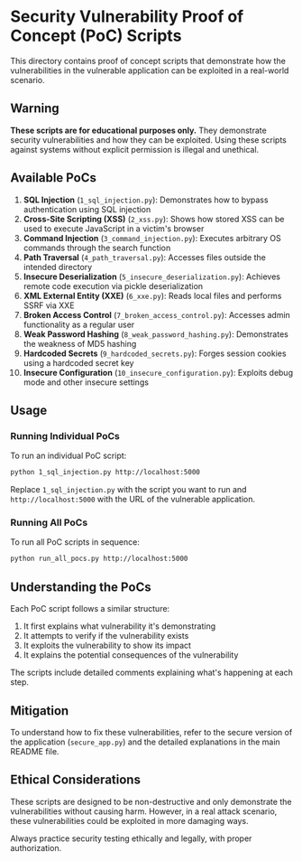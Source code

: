 # Security Vulnerability Proof of Concept (PoC) Scripts

This directory contains proof of concept scripts that demonstrate how the vulnerabilities in the vulnerable application can be exploited in a real-world scenario.

## Warning

**These scripts are for educational purposes only.** They demonstrate security vulnerabilities and how they can be exploited. Using these scripts against systems without explicit permission is illegal and unethical.

## Available PoCs

1. **SQL Injection** (`1_sql_injection.py`): Demonstrates how to bypass authentication using SQL injection
2. **Cross-Site Scripting (XSS)** (`2_xss.py`): Shows how stored XSS can be used to execute JavaScript in a victim's browser
3. **Command Injection** (`3_command_injection.py`): Executes arbitrary OS commands through the search function
4. **Path Traversal** (`4_path_traversal.py`): Accesses files outside the intended directory
5. **Insecure Deserialization** (`5_insecure_deserialization.py`): Achieves remote code execution via pickle deserialization
6. **XML External Entity (XXE)** (`6_xxe.py`): Reads local files and performs SSRF via XXE
7. **Broken Access Control** (`7_broken_access_control.py`): Accesses admin functionality as a regular user
8. **Weak Password Hashing** (`8_weak_password_hashing.py`): Demonstrates the weakness of MD5 hashing
9. **Hardcoded Secrets** (`9_hardcoded_secrets.py`): Forges session cookies using a hardcoded secret key
10. **Insecure Configuration** (`10_insecure_configuration.py`): Exploits debug mode and other insecure settings

## Usage

### Running Individual PoCs

To run an individual PoC script:

```bash
python 1_sql_injection.py http://localhost:5000
```

Replace `1_sql_injection.py` with the script you want to run and `http://localhost:5000` with the URL of the vulnerable application.

### Running All PoCs

To run all PoC scripts in sequence:

```bash
python run_all_pocs.py http://localhost:5000
```

## Understanding the PoCs

Each PoC script follows a similar structure:

1. It first explains what vulnerability it's demonstrating
2. It attempts to verify if the vulnerability exists
3. It exploits the vulnerability to show its impact
4. It explains the potential consequences of the vulnerability

The scripts include detailed comments explaining what's happening at each step.

## Mitigation

To understand how to fix these vulnerabilities, refer to the secure version of the application (`secure_app.py`) and the detailed explanations in the main README file.

## Ethical Considerations

These scripts are designed to be non-destructive and only demonstrate the vulnerabilities without causing harm. However, in a real attack scenario, these vulnerabilities could be exploited in more damaging ways.

Always practice security testing ethically and legally, with proper authorization.